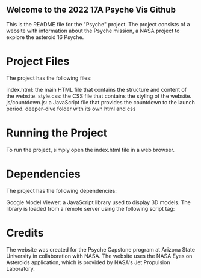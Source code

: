 ## Welcome to the 2022 17A Psyche Vis Github

This is the README file for the "Psyche" project. The project consists of a website with information about the Psyche mission, a NASA project to explore the asteroid 16 Psyche.

# Project Files
The project has the following files:

index.html: the main HTML file that contains the structure and content of the website.
style.css: the CSS file that contains the styling of the website.
js/countdown.js: a JavaScript file that provides the countdown to the launch period.
deeper-dive folder with its own html and css

# Running the Project
To run the project, simply open the index.html file in a web browser.

# Dependencies
The project has the following dependencies:

Google Model Viewer: a JavaScript library used to display 3D models. The library is loaded from a remote server using the following script tag:
<script type="module" src="https://cdn.jsdelivr.net/npm/@google/model-viewer@3.0.2/dist/model-viewer.min.js"></script>

# Credits
The website was created for the Psyche Capstone program at Arizona State University in collaboration with NASA. The website uses the NASA Eyes on Asteroids application, which is provided by NASA's Jet Propulsion Laboratory.
